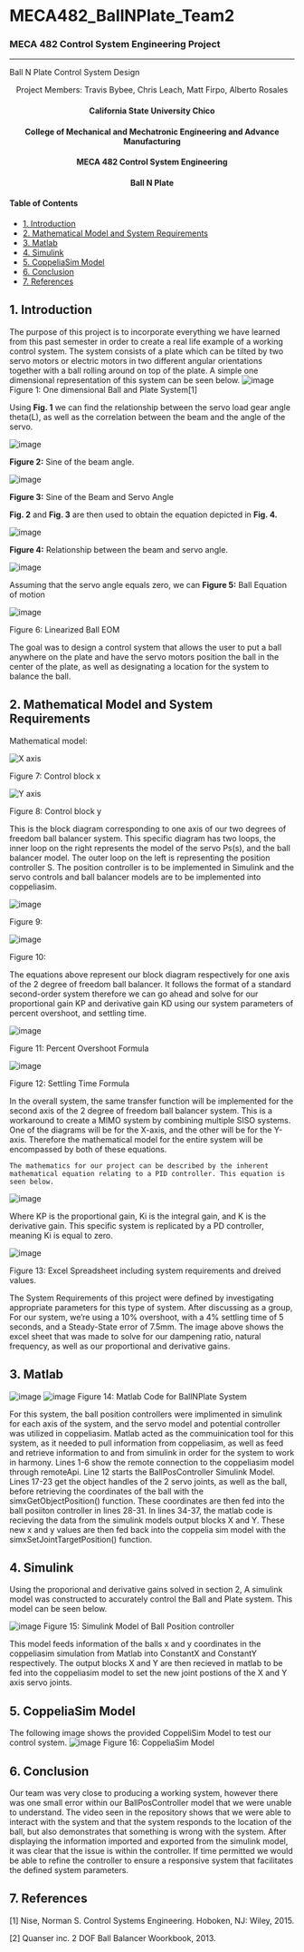 # MECA482_BallNPlate_Team2
### MECA 482 Control System Engineering Project
----------------------------------------------------------------------------------

Ball N Plate Control System Design
<p align = "center">
  Project Members:
  Travis Bybee,
  Chris Leach,
  Matt Firpo,
  Alberto Rosales
  </p>
  
  <center>
   <h4> California State University Chico</h4>
   <h4> College of Mechanical and Mechatronic Engineering and Advance Manufacturing</h4> 
   <h4> MECA 482 Control System Engineering</h4> 
   <h4> Ball N Plate</h4> 
</center>

#### Table of Contents
- [1. Introduction](#1-Introduction)
- [2. Mathematical Model and System Requirements](#2-Mathematical-Model-and-System-Requirements) 
- [3. Matlab](#3-Matlab)
- [4. Simulink](#4-Simulink) 
- [5. CoppeliaSim Model](#5-CoppeliaSim-Model)
- [6. Conclusion](#6-Conclusion)
- [7. References](#7-References)

## 1. Introduction 
The purpose of this project is to incorporate everything we have learned from this past semester 
in order to create a real life example of a working control system.
The system consists of a plate which can be tilted by two servo motors or electric motors
in two different angular orientations together with a ball rolling around on top of the plate. A simple one dimensional representation of this system can be seen below.
![image](https://user-images.githubusercontent.com/73966901/102730966-5114d680-42eb-11eb-83c6-afef2afb3c09.png)
Figure 1: One dimensional Ball and Plate System[1]

Using **Fig. 1** we can find the relationship between the servo load gear angle theta(L), as well as the correlation between the beam and the angle of the servo.
 
 ![image](https://user-images.githubusercontent.com/73966901/102739756-d9eb3c80-4302-11eb-93e4-1777f0b536a4.png)
 
 **Figure 2:** Sine of the beam angle. 
 
 ![image](https://user-images.githubusercontent.com/73966901/102739849-174fca00-4303-11eb-9324-a4479c42e1b7.png)
 
 **Figure 3:** Sine of the Beam and Servo Angle
 
 **Fig. 2** and **Fig. 3** are then used to obtain the equation depicted in **Fig. 4.**
 
 ![image](https://user-images.githubusercontent.com/73966901/102739897-30f11180-4303-11eb-9709-94ce0838d4e6.png)
 
 
 **Figure 4:** Relationship between the beam and servo angle.
 
![image](https://user-images.githubusercontent.com/73966901/102739911-3cdcd380-4303-11eb-92c6-8e4986ebc520.png)

Assuming that the servo angle equals zero, we can 
 **Figure 5:** Ball Equation of motion
 
 ![image](https://user-images.githubusercontent.com/73966901/102739922-45350e80-4303-11eb-96bb-79eec8ef5819.png)

 
 Figure 6: Linearized Ball EOM

 
The goal was to design a control system that allows the user to put a ball anywhere on the plate and have the servo motors 
position the ball in the center of the plate, as well as designating a location for the system to balance the ball.

## 2. Mathematical Model and System Requirements

Mathematical model:


![X axis](https://user-images.githubusercontent.com/76408602/102729104-1b202400-42e4-11eb-9c73-f05f5cec7f3b.png)

Figure 7: Control block x

![Y axis](https://user-images.githubusercontent.com/76408602/102729117-2d9a5d80-42e4-11eb-8864-e108e4da781a.png)

Figure 8: Control block y


This is the block diagram corresponding to one axis of our two degrees of freedom ball balancer system. This specific diagram has two loops, the inner loop on the right represents the model of the servo Ps(s), and the ball balancer model. The outer loop on the left is representing the position controller S. The position controller is to be implemented in Simulink and the servo controls and ball balancer models are to be implemented into coppeliasim. 


![image](https://user-images.githubusercontent.com/76408602/102729527-ed3bdf00-42e5-11eb-89cf-39afe674f531.png)

Figure 9:  

![image](https://user-images.githubusercontent.com/76408602/102729539-f7f67400-42e5-11eb-8e89-4ab8fc3016d7.png)

Figure 10:

The equations above represent our block diagram respectively for one axis of the 2 degree of freedom ball balancer. It follows the format of a standard second-order system therefore we can go ahead and solve for our proportional gain KP and derivative gain KD using our system parameters of percent overshoot, and settling time.

![image](https://user-images.githubusercontent.com/76408602/102739960-63027380-4303-11eb-85cb-0ae19d9d9d41.png)

Figure 11: Percent Overshoot Formula

![image](https://user-images.githubusercontent.com/76408602/102739914-3d756a00-4303-11eb-93d4-f6d4d12dca5e.png)

Figure 12: Settling Time Formula

In the overall system, the same transfer function will be implemented for the second axis of the 2 degree of freedom ball balancer system. This is a workaround to create a MIMO system by combining multiple SISO systems. One of the diagrams will be for the X-axis, and the other will be for the Y-axis. Therefore the mathematical model for the entire system will be encompassed by both of these equations. 


	The mathematics for our project can be described by the inherent mathematical equation relating to a PID controller. This equation is seen below. 
![image](https://user-images.githubusercontent.com/73966901/102729755-dea1f780-42e6-11eb-826d-b27dee8a6a38.png)

Where KP is the proportional gain, Ki is the integral gain, and K is the derivative gain. This specific system is replicated by a PD controller, meaning Ki is equal to zero. 


![image](https://user-images.githubusercontent.com/73966901/102728961-64bc3f00-42e3-11eb-9743-f7b5b8ce53a8.png)

Figure 13: Excel Spreadsheet including system requirements and dreived values.

The System Requirements of this project were defined by investigating appropriate parameters for this type of system. After discussing as a group, For our system, we’re using a 10% overshoot, with a 4% settling time of 5 seconds, and a Steady-State error of  7.5mm. The image above shows the excel sheet that was made to solve for our dampening ratio, natural frequency, as well as our proportional and derivative gains.

## 3. Matlab
![image](https://user-images.githubusercontent.com/73966901/102730315-2b86cd80-42e9-11eb-8d13-1e664e79a659.png)
![image](https://user-images.githubusercontent.com/73966901/102730483-cda6b580-42e9-11eb-847c-a11167338003.png)
Figure 14: Matlab Code for BallNPlate System

For this system, the ball position controllers were implimented in simulink for each axis of the system, and the servo model and potential controller was utilized in coppeliasim. Matlab acted as the commuinication tool for this system, as it needed to pull information from coppeliasim, as well as feed and retrieve information to and from simulink in order for the system to work in harmony. Lines 1-6 show the remote connection to the coppeliasim model through remoteApi. Line 12 starts the BallPosController Simulink Model. Lines 17-23 get the object handles of the 2 servo joints, as well as the ball, before retrieving the coordinates of the ball with the simxGetObjectPosition() function. These coordinates are then fed into the ball posiiton controller in lines 28-31. In lines 34-37, the matlab code is recieving the data from the simulink models output blocks X and Y. These new x and y values are then fed back into the coppelia sim model with the simxSetJointTargetPosition() function.

## 4. Simulink
Using the proporional and derivative gains solved in section 2, A simulink model was constructed to accurately control the Ball and Plate system. This model can be seen below.

![image](https://user-images.githubusercontent.com/73966901/102729264-df398e80-42e4-11eb-9442-d4bfe9b1ba21.png)
Figure 15: Simulink Model of Ball Position controller

This model feeds information of the balls x and y coordinates in the coppeliasim simulation from Matlab into ConstantX and ConstantY respectively. The output blocks X and Y are then recieved in matlab to be fed into the coppeliasim model to set the new joint postions of the X and Y axis servo joints. 

## 5. CoppeliaSim Model
The following image shows the provided CoppeliSim Model to test our control system.
![image](https://user-images.githubusercontent.com/73966901/102730782-adc3c180-42ea-11eb-98c4-9697a727820b.png)
Figure 16: CoppeliaSim Model


## 6. Conclusion
Our team was very close to producing a working system, however there was one small error within our BallPosController model that we were unable to understand. The video seen in the repository shows that we were able to interact with the system and that the system responds to the location of the ball, but also demonstrates that something is wrong with the system. After displaying the information imported and exported from the simulink model, it was clear that the issue is within the controller. If time permitted we would be able to refine the controller to ensure a responsive system that facilitates the defined system parameters.

## 7. References
[1] Nise, Norman S. Control Systems Engineering. Hoboken, NJ: Wiley, 2015. 

[2] Quanser inc. 2 DOF Ball Balancer Woorkbook, 2013.

